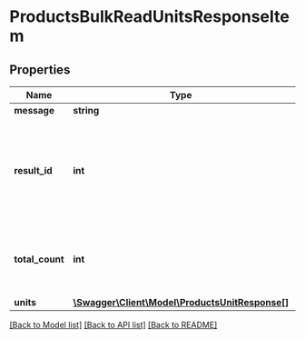 # ProductsBulkReadUnitsResponseItem

## Properties
Name | Type | Description | Notes
------------ | ------------- | ------------- | -------------
**message** | **string** |  | [optional] 
**result_id** | **int** | id of the response, if requested 3 read requests each ID represents 1 response item | [optional] 
**total_count** | **int** | total number of records (ignores skip &amp; take parameters) | [optional] 
**units** | [**\Swagger\Client\Model\ProductsUnitResponse[]**](ProductsUnitResponse.md) |  | [optional] 

[[Back to Model list]](../README.md#documentation-for-models) [[Back to API list]](../README.md#documentation-for-api-endpoints) [[Back to README]](../README.md)


